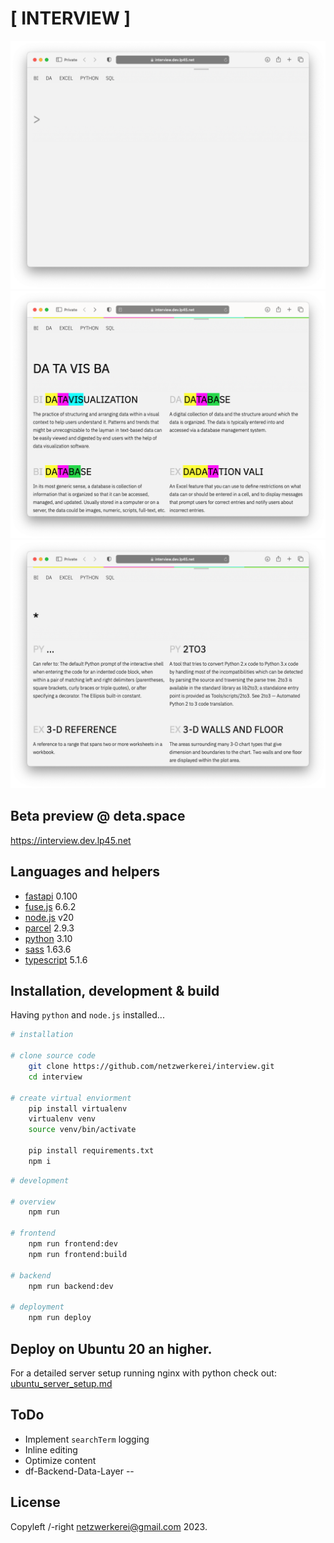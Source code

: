 # [ INTERVIEW ]

![screenshot](screenshot.png)
![screenshot2](screenshot2.png)
![screenshot3](screenshot3.png)

## Beta preview @ deta.space

<https://interview.dev.lp45.net>

## Languages and helpers

- [fastapi](https://fastapi.tiangolo.com) 0.100
- [fuse.js](https://www.fusejs.io) 6.6.2
- [node.js](https://nodejs.org/en) v20
- [parcel](https://en.parceljs.org/getting_started.html) 2.9.3
- [python](https://www.python.org) 3.10
- [sass](https://sass-lang.com) 1.63.6
- [typescript](https://www.typescriptlang.org)  5.1.6


## Installation, development & build

Having `python` and `node.js` installed...

```bash
# installation

# clone source code
    git clone https://github.com/netzwerkerei/interview.git
    cd interview

# create virtual enviorment
    pip install virtualenv
    virtualenv venv
    source venv/bin/activate

    pip install requirements.txt
    npm i
```

```bash
# development

# overview
    npm run

# frontend
    npm run frontend:dev
    npm run frontend:build    

# backend
    npm run backend:dev

# deployment
    npm run deploy
```

## Deploy on Ubuntu 20 an higher.

For a detailed server setup running nginx with python check out: [ubuntu_server_setup.md](ubuntu_server_setup.md)

## ToDo

- Implement `searchTerm` logging
- Inline editing
- Optimize content
- df-Backend-Data-Layer
--

## License

Copyleft /-right netzwerkerei@gmail.com 2023.
